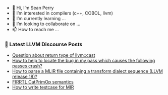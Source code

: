 - 👋 Hi, I’m Sean Perry
- 👀 I’m interested in compilers (c++, COBOL, llvm)
- 🌱 I’m currently learning ...
- 💞️ I’m looking to collaborate on ...
- 📫 How to reach me ...

<!---
s66perry/s66perry is a ✨ special ✨ repository because its `README.md` (this file) appears on your GitHub profile.
You can click the Preview link to take a look at your changes.
--->
### 📕 Latest LLVM Discourse Posts

<!-- DISCOURSE-LLVM:START -->
- [Question about return type of llvm::cast](https://discourse.llvm.org/t/question-about-return-type-of-llvm-cast/77980#post_1)
- [How to help to locate the bug in my pass which causes the following passes crash?](https://discourse.llvm.org/t/how-to-help-to-locate-the-bug-in-my-pass-which-causes-the-following-passes-crash/77969#post_2)
- [How to parse a MLIR file containing a transform dialect sequence &lpar;LLVM release 18&rpar;?](https://discourse.llvm.org/t/how-to-parse-a-mlir-file-containing-a-transform-dialect-sequence-llvm-release-18/77959#post_4)
- [FIRRTL CatPrimOp semantics](https://discourse.llvm.org/t/firrtl-catprimop-semantics/77885#post_4)
- [How to write testcase for MIR](https://discourse.llvm.org/t/how-to-write-testcase-for-mir/77973#post_3)
<!-- DISCOURSE-LLVM:END -->
